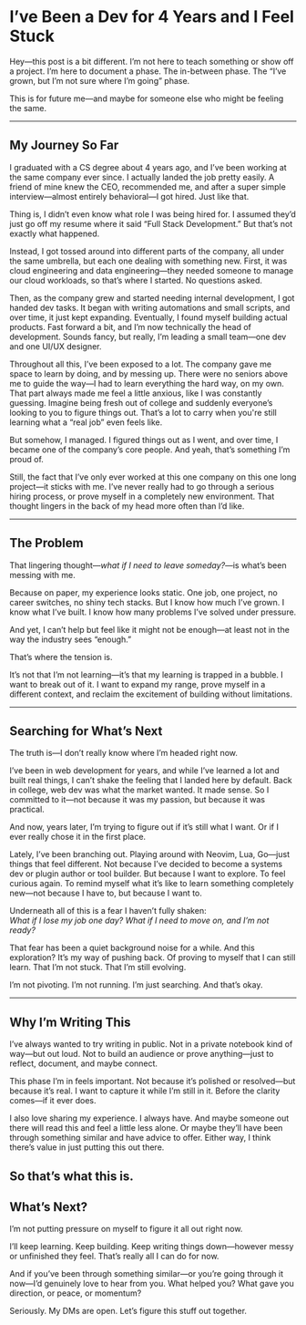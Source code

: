 # I’ve Been a Dev for 4 Years and I Feel Stuck

Hey—this post is a bit different. I’m not here to teach something or show off a project. I’m here to document a phase. The in-between phase. The “I’ve grown, but I’m not sure where I’m going” phase.

This is for future me—and maybe for someone else who might be feeling the same.

---

## My Journey So Far

I graduated with a CS degree about 4 years ago, and I’ve been working at the same company ever since. I actually landed the job pretty easily. A friend of mine knew the CEO, recommended me, and after a super simple interview—almost entirely behavioral—I got hired. Just like that.

Thing is, I didn’t even know what role I was being hired for. I assumed they’d just go off my resume where it said “Full Stack Development.” But that’s not exactly what happened.

Instead, I got tossed around into different parts of the company, all under the same umbrella, but each one dealing with something new. First, it was cloud engineering and data engineering—they needed someone to manage our cloud workloads, so that’s where I started. No questions asked.

Then, as the company grew and started needing internal development, I got handed dev tasks. It began with writing automations and small scripts, and over time, it just kept expanding. Eventually, I found myself building actual products. Fast forward a bit, and I’m now technically the head of development. Sounds fancy, but really, I’m leading a small team—one dev and one UI/UX designer.

Throughout all this, I’ve been exposed to a lot. The company gave me space to learn by doing, and by messing up. There were no seniors above me to guide the way—I had to learn everything the hard way, on my own. That part always made me feel a little anxious, like I was constantly guessing. Imagine being fresh out of college and suddenly everyone’s looking to you to figure things out. That’s a lot to carry when you're still learning what a “real job” even feels like.

But somehow, I managed. I figured things out as I went, and over time, I became one of the company’s core people. And yeah, that’s something I’m proud of.

Still, the fact that I’ve only ever worked at this one company on this one long project—it sticks with me. I’ve never really had to go through a serious hiring process, or prove myself in a completely new environment. That thought lingers in the back of my head more often than I’d like.

---

## The Problem

That lingering thought—*what if I need to leave someday?*—is what’s been messing with me.

Because on paper, my experience looks static. One job, one project, no career switches, no shiny tech stacks. But I know how much I’ve grown. I know what I’ve built. I know how many problems I’ve solved under pressure.

And yet, I can’t help but feel like it might not be enough—at least not in the way the industry sees “enough.”

That’s where the tension is.

It’s not that I’m not learning—it’s that my learning is trapped in a bubble. I want to break out of it. I want to expand my range, prove myself in a different context, and reclaim the excitement of building without limitations.

---

## Searching for What’s Next

The truth is—I don’t really know where I’m headed right now.

I’ve been in web development for years, and while I’ve learned a lot and built real things, I can’t shake the feeling that I landed here by default. Back in college, web dev was what the market wanted. It made sense. So I committed to it—not because it was my passion, but because it was practical.

And now, years later, I’m trying to figure out if it’s still what I want. Or if I ever really chose it in the first place.

Lately, I’ve been branching out. Playing around with Neovim, Lua, Go—just things that feel different. Not because I’ve decided to become a systems dev or plugin author or tool builder. But because I want to explore. To feel curious again. To remind myself what it’s like to learn something completely new—not because I have to, but because I want to.

Underneath all of this is a fear I haven’t fully shaken:  
*What if I lose my job one day? What if I need to move on, and I’m not ready?*

That fear has been a quiet background noise for a while. And this exploration? It’s my way of pushing back. Of proving to myself that I can still learn. That I’m not stuck. That I’m still evolving.

I’m not pivoting. I’m not running. I’m just searching. And that’s okay.

---

## Why I’m Writing This

I’ve always wanted to try writing in public. Not in a private notebook kind of way—but out loud. Not to build an audience or prove anything—just to reflect, document, and maybe connect.

This phase I’m in feels important. Not because it’s polished or resolved—but because it’s real. I want to capture it while I’m still in it. Before the clarity comes—if it ever does.

I also love sharing my experience. I always have. And maybe someone out there will read this and feel a little less alone. Or maybe they’ll have been through something similar and have advice to offer. Either way, I think there’s value in just putting this out there.

So that’s what this is.  
---

## What’s Next?

I’m not putting pressure on myself to figure it all out right now.

I’ll keep learning. Keep building. Keep writing things down—however messy or unfinished they feel. That’s really all I can do for now.

And if you’ve been through something similar—or you’re going through it now—I’d genuinely love to hear from you. What helped you? What gave you direction, or peace, or momentum?

Seriously. My DMs are open. Let’s figure this stuff out together.
